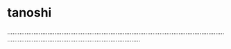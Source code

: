 # tanoshi
........................................................................................................................................................................................................
